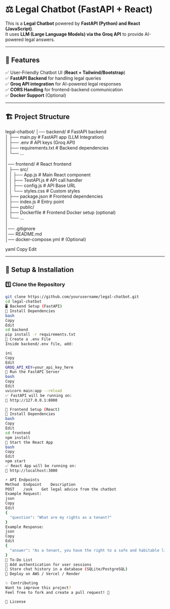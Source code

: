 # ⚖️ Legal Chatbot (FastAPI + React)

This is a **Legal Chatbot** powered by **FastAPI (Python) and React (JavaScript)**.  
It uses **LLM (Large Language Models) via the Groq API** to provide AI-powered legal answers.

---

## 📌 Features
✅ User-Friendly Chatbot UI (**React + Tailwind/Bootstrap**)  
✅ **FastAPI Backend** for handling legal queries  
✅ **Groq API integration** for AI-powered legal responses  
✅ **CORS Handling** for frontend-backend communication  
✅ **Docker Support** (Optional)  

---

## 🏗️ Project Structure
legal-chatbot/
│── backend/               # FastAPI backend  
│   ├── main.py            # FastAPI app (LLM Integration)  
│   ├── .env               # API keys (Groq API)  
│   ├── requirements.txt   # Backend dependencies  
│   └── ...  
│  
│── frontend/              # React frontend  
│   ├── src/  
│   │   ├── App.js         # Main React component  
│   │   ├── TestAPI.js     # API call handler  
│   │   ├── config.js      # API Base URL  
│   │   └── styles.css     # Custom styles  
│   ├── package.json       # Frontend dependencies  
│   ├── index.js           # Entry point  
│   ├── public/  
│   ├── Dockerfile         # Frontend Docker setup (optional)  
│   └── ...  
│  
│── .gitignore  
│── README.md  
│── docker-compose.yml     # (Optional)  

yaml
Copy
Edit

---

## 🚀 Setup & Installation

### 1️⃣ Clone the Repository
```bash
git clone https://github.com/yourusername/legal-chatbot.git
cd legal-chatbot
🖥️ Backend Setup (FastAPI)
🔹 Install Dependencies
bash
Copy
Edit
cd backend
pip install -r requirements.txt
🔹 Create a .env File
Inside backend/.env file, add:

ini
Copy
Edit
GROQ_API_KEY=your_api_key_here
🔹 Run the FastAPI Server
bash
Copy
Edit
uvicorn main:app --reload
✅ FastAPI will be running on:
📌 http://127.0.0.1:8000

🎨 Frontend Setup (React)
🔹 Install Dependencies
bash
Copy
Edit
cd frontend
npm install
🔹 Start the React App
bash
Copy
Edit
npm start
✅ React App will be running on:
📌 http://localhost:3000

⚡ API Endpoints
Method	Endpoint	Description
POST	/ask	Get legal advice from the chatbot
Example Request:
json
Copy
Edit
{
  "question": "What are my rights as a tenant?"
}
Example Response:
json
Copy
Edit
{
  "answer": "As a tenant, you have the right to a safe and habitable living space..."
}
🎯 To-Do List
🔹 Add authentication for user sessions
🔹 Store chat history in a database (SQLite/PostgreSQL)
🔹 Deploy on AWS / Vercel / Render

✨ Contributing
Want to improve this project?
Feel free to fork and create a pull request! 🚀

📄 License
